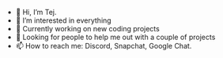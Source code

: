 - 👋 Hi, I’m Tej.
- 👀 I’m interested in everything
- 🌱 Currently working on new coding projects
- 💞️ Looking for people to help me out with a couple of projects
- 📫 How to reach me: Discord, Snapchat, Google Chat.

<!---
KshitijKulkarni64/KshitijKulkarni64 is a ✨ special ✨ repository because its `README.md` (this file) appears on your GitHub profile.
You can click the Preview link to take a look at your changes.
--->
